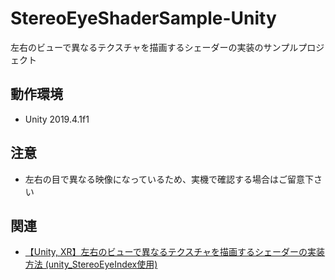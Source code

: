 # StereoEyeShaderSample-Unity
左右のビューで異なるテクスチャを描画するシェーダーの実装のサンプルプロジェクト

## 動作環境
- Unity 2019.4.1f1

## 注意
- 左右の目で異なる映像になっているため、実機で確認する場合はご留意下さい

## 関連
- [【Unity, XR】左右のビューで異なるテクスチャを描画するシェーダーの実装方法 (unity_StereoEyeIndex使用)](https://tsgcpp.hateblo.jp/entry/2020/06/23/204257)
